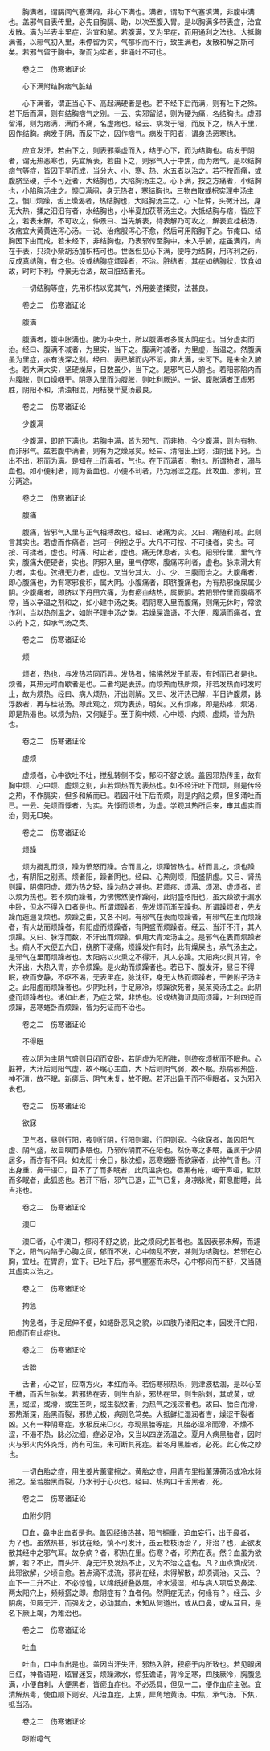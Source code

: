 <!-- { "loadSidebar": true } -->
　　胸满者，谓膈间气塞满闷，非心下满也。满者，谓助下气塞填满，非腹中满也。盖邪气自表传里，必先自胸膈、助，以次至腹入胃。是以胸满多带表症，治宜发散。满为半表半里症，治宜和解。若腹满，又为里症，而用通利之法也。大抵胸满者，以邪气初入里，未停留为实，气郁积而不行，致生满也，发散和解之斯可矣。若邪气留于胸中，聚而为实者，非涌吐不可也。

　　卷之二　伤寒诸证论

　　心下满附结胸痞气脏结

　　心下满者，谓正当心下、高起满硬者是也。若不经下后而满，则有吐下之殊。若下后而满，则有结胸痞气之别。一云、实邪留结，则为硬为痛，名结胸也。虚邪留滞，则为痞满，满而不痛，名虚痞也。经云、病发于阳，而反下之，热入于里， 因作结胸。病发于阴，而反下之，因作痞气。病发于阳者，谓身热恶寒也。

　　应宜发汗，若由下之，则表邪乘虚而入，结于心下，而为结胸也。病发于阴者，谓无热恶寒也，先宜解表，若由下之，则邪气入于中焦，而为痞气。是以结胸痞气等症，皆因下早而成，当分大、小、寒、热、水五者以治之。若不按而痛，或腹脐坚硬，手不可近者，大结胸也，大陷胸汤主之。心下满，按之方痛者，小结胸也，小陷胸汤主之。懊□满闷，身无热者，寒结胸也，三物白散或枳实理中汤主之。懊□烦躁，舌上燥渴者，热结胸也，大陷胸汤主之。心下怔忡，头微汗出，身无大热，揉之汩汩有者，水结胸也，小半夏加茯苓汤主之。大抵结胸与痞，皆应下之，若表未解，不可攻之，仲景曰、当先解表，待表解乃可攻之，解表宜桂枝汤，攻痞宜大黄黄连泻心汤。一说、治痞服泻心不愈，然后可用陷胸下之。节痷曰、结胸因下由而成，若未经下，非结胸也，乃表邪传至胸中，未入乎腑，症虽满闷，尚在于表，只须小柴胡汤加枳桔可也。世医但见心下满，便呼为结胸，用泻利之药，反成真结胸，有之也。设或结胸症烦躁者，不治。脏结者，其症如结胸状，饮食如故，时时下利，仲景无治法，故曰脏结者死。

　　一切结胸等症，先用枳桔以宽其气，外用姜渣揉熨，法甚良。

　　卷之二　伤寒诸证论

　　腹满

　　腹满者，腹中胀满也。脾为中央土，所以腹满者多属太阴症也。当分虚实而治。经曰、腹满不减者，为里实，当下之。腹满时减者，为里虚，当温之。然腹满虽为里症，亦有浅深之别。经曰、表已解而内不消，非大满，未可下。是未全入腑也。若大满大实，坚硬燥屎，日数虽少，当下之。是邪气已人腑也。若阳邪陷内而为腹胀，则口燥咽干。阴寒入里而为腹胀，则吐利厥逆。一说、腹胀满者正虚邪胜，阴阳不和，清浊相混，用桔梗半夏汤最良。

　　卷之二　伤寒诸证论

　　少腹满

　　少腹满，即脐下满也。若胸中满，皆为邪气、而非物，今少腹满，则为有物、而非邪气。兹若腹中满者，则有为之燥尿矣。经曰、清阳出上窍，浊阴出下窍。当出不出，积而为满。是知在上而满者，气也。在下而满者，物也。所谓物者，溺与血也。如小便利者，则为畜血也。小便不利者，乃为溺涩之症。此攻血、渗利，宜分两途。

　　卷之二　伤寒诸证论

　　腹痛

　　腹痛，皆邪气入里与正气相搏故也。经曰、诸痛为实。又曰、痛随利减。此则言其实也。若虚而作痛者，岂可一例视之乎。大凡不可按、不可揉者，实也。可按、可揉者，虚也。时痛、时止者，虚也。痛无休息者，实也。阳邪传里，里气作实，腹痛大便硬者，实也。阴邪入里，里气停寒，腹痛泻利者，虚也。脉来滑大有力者，实也。弦细无力者，虚也。又当分其大、小、少、三腹而治之。大腹痛者，即心腹痛也，为有寒邪食积，属大阴。小腹痛者，即脐腹痛也，为有热邪燥屎属少阴。少腹痛者，即脐以下丹田穴痛，为有瘀血结热，属厥阴。若阳邪传里而腹痛不常，当以辛温之剂和之，如小建中汤之类。若阴寒入里而腹痛，则痛无休时，常欲作利，当以热剂温之，如附子理中汤之类。若燥屎谵语，不大便，腹满而痛者，宜以药下之，如承气汤之类。

　　卷之二　伤寒诸证论

　　烦

　　烦者，热也，与发热若同而异。发热者，怫怫然发于肌表，有时而已者是也。烦者，其热无时而歇者是也。二者均是表热。而烦热而热所烦，非若发热而时发时止，故为烦热。经曰、病人烦热，汗出则解。又曰、发汗热已解，半日许腹烦，脉浮数者，再与桂枝汤。即此观之，烦为表热，明矣。又有烦疼，即是热疼，烦渴，即是热渴也。以烦为热，又何疑乎。至于胸中烦、心中烦、内烦、虚烦，皆为热也。

　　卷之二　伤寒诸证论

　　虚烦

　　虚烦者，心中欲吐不吐，搅乱转侧不安，郁闷不舒之貌。盖因邪热传里，故有胸中烦、心中烦、虚烦之别，非若烦热而为表热也。如不经汗吐下而烦，则是传经之热，不作膈实，但多和解而已。若因汗吐下后而烦，则是内陷之烦，但多涌吐而已。一云、先烦而悸者，为实。先悸而烦者，为虚。学观其热所后来，审其虚实而治，则无□矣。

　　卷之二　伤寒诸证论

　　烦躁

　　烦为搅乱而烦，躁为愤怒而躁。合而言之，烦躁皆热也。析而言之，烦也躁也，有阴阳之别焉。烦者阳，躁者阴也。经曰、心热则烦，阳盛阴虚。又日、肾热则躁，阴盛阳虚。烦为热之轻，躁为热之甚也。若烦疼、烦满、烦渴、虚烦者，皆以烦为热也。若不烦而躁者，为怫怫然便作躁闷，此阴盛格阳也，虽大躁欲于漏水中卧，但水不得入口者是也。所谓烦躁者，先发烦而渐至躁也。所谓躁烦者，先发躁而迤逦复烦也。烦躁之由，又各不同。有邪气在表而烦躁者，有邪气在里而烦躁者，有火劫而烦躁者，有阳虚而烦躁者，有阴盛而烦躁者。经云、当汗不汗，其人烦躁。又曰、脉浮而数，不汗出而烦躁。俱用大青龙汤主之。是邪气在表而烦躁者也。病人不大便五六日，绕脐下硬痛，烦躁发作有时，此有燥屎也，承气汤主之。是邪气在里而烦躁者也。太阳病以火熏之不得汗，其人必躁。太阳病火熨其背，令大汗出，大热入胃，亦令烦躁。是火劫而烦躁者也。若已下、腹发汗，昼日不得眠，夜而安静，不呕不渴，无表里症，脉沈征，身无大热而烦躁者，干姜附子汤主之。此阳虚而烦躁者也。少阴吐利，手足厥冷，烦躁欲死者，吴茱萸汤主之。此阴盛而烦躁者也。诸如此者，乃症之常，非热也。设或结胸证具而烦躁，吐利四逆而烦躁，恶寒蜷卧而烦躁，皆为死证而不治也。

　　卷之二　伤寒诸证论

　　不得眠

　　夜以阴为主阴气盛则目闭而安卧，若阴虚为阳所胜，则终夜烦扰而不眠也。心脏神，大汗后则阳气虚，故不眠心主血，大下后则阴气弱，故不眠。热病邪热盛，神不清，故不眠。新瘥后、阴气未复，故不眠。若汗出鼻干而不得眠者，又为邪入表也。

　　卷之二　伤寒诸证论

　　欲寐

　　卫气者，昼则行阳，夜则行阴，行阳则寤，行阴则寐。今欲寐者，盖因阳气虚、阴气盛，故目瞑而多眠也，乃邪传阴而不在阳也。然伤寒之多眠，虽属于少阴居多，而亦有不同。如太阳十余日，脉沈细，恶寒蜷卧而欲寐者，此神气昏也。汗出身重，鼻干语□，目不了了而多眠者，此风温病也。唇黑有疮，咽干声哑，默默而多眠者，此狐惑也。若汗下后，邪气已退，正气已复，身凉脉微，鼾息酣睡，此吉兆也。

　　卷之二　伤寒诸证论

　　澳□

　　澳□者，心中澳□，郁闷不舒之貌，比之烦闷尤甚者也。盖因表邪未解，而遽下之，阳气内陷于心胸之间，郁而不发，心中恼乱不安，甚则为结胸也。若邪在心胸，宜吐。在胃府，宜下。已吐下后，邪气壅塞而未尽，心中郁闷而不舒，又当随其虚实以治之。

　　卷之二　伤寒诸证论

　　拘急

　　拘急者，手足屈伸不便，如蜷卧恶风之貌，以四肢乃诸阳之本，因发汗亡阳，阳虚而有此症也。

　　卷之二　伤寒诸证论

　　舌胎

　　舌者，心之官，应南方火，本红而泽。若伤寒邪热烁，则津液枯涸，是以心苗干槁，而舌生胎矣。若邪热在表，则生白胎，邪热在里，则生胎刺，其或黄，或黑，或涩，或滑，或生芒刺，或生裂纹者，为热气之浅深者也。故曰、胎白而滑，邪热渐深，胎黑而裂，邪热尤极，病则危笃矣。大抵鲜红湿润者吉，燥涩干裂者凶。又有一种阴寒症，水极反来□火，亦现黑胎等症，其胎必湿冷而滑，不燥不涩，不渴不热，脉必沈细，症必足冷，又当以四逆汤温之。夏月人病黑胎者，因时火与邪火内外炎烁，尚有可生，未可断其死症。若冬月黑胎者，必死。此心传之妙也。

　　一切白胎之症，用生姜片薰蜜擦之。黄胎之症，用青布里指薰薄荷汤或冷水频擦之。至若胎黑而裂，乃水刊于心火也。经曰、热病口干舌黑者，死。

　　卷之二　伤寒诸证论

　　血附少阴

　　□血，鼻中出血者是也。盖因经络热甚，阳气拥重，迫血妄行，出于鼻者，为？也。虽然热甚，邪犹在经，慎不可发汗，虽云桂枝汤治？，非治？也，正欲发散其经中之邪气耳。故杂病？者，积热在里。伤寒？者，积热在表。然？血虽为欲解，若？不止，而头汗、身无汗及发热不止，又为不治之症也。凡？血点滴成流，此邪欲解，少顷自愈。若点滴不成流，邪尚在经，未得解散，却须调治。又云、？血下一二升不止，不必惊惶，以绵纸折叠数层，冷水浸湿，却与病人项后及鼻梁、两太阳穴上，频频搭之即。愈阴症有？血者何。然阴症无热，何缘有？。经云、少阴病，但厥无汗，而强发之，必动其血，未知从何道出，或从口鼻，或从耳目，是名下厥上竭，为难治也。

　　卷之二　伤寒诸证论

　　吐血

　　吐血，口中血出是也。盖因当汗失汗，邪热入脏，积瘀于内所致也。若见眼闭目红，神昏语短，眩冒迷妄，烦躁漱水，惊狂谵语，背冷足寒，四肢厥冷，胸腹急满，小便自利，大便黑者，皆瘀血症也。不必悉具，但见一二，便作血症主张。宜清解热毒，使血顺下则安。凡治血症，上焦，犀角地黄汤。中焦，承气汤。下焦，抵当汤。

　　卷之二　伤寒诸证论

　　哕附噫气


